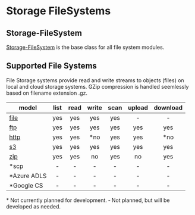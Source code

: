 # Storage FileSystems

## Storage-FileSystem

[Storage-FileSystem](storage-filesystem.md) is the base class for all file system modules.

## Supported File Systems

File Storage systems provide read and write streams to objects (files) on local and cloud storage systems.
GZip compression is handled seemlessly based on filename extension .gz.

| model        | list  | read  | write | scan  | upload | download |
| ------------ | :---: | :---: | :---: | :---: | :---:  |   :---:  |
| [file](fs-filesystem.md)        |  yes  |  yes  |  yes  |  yes  |   -    |     -    |
| [ftp](ftp-filesystem.md)          |  yes  |  yes  |  yes  |  yes  |  yes   |    yes   |
| [http](http-filesystem.md)         |  yes  |  yes  |  \*no |  yes  |  yes   |   \*no   |
| [s3](s3-filesystem.md)       |  yes  |  yes  |  yes  |  yes  |  yes   |    yes   |
| [zip](zip-filesystem.md)     |  yes  |  yes  |  no   |  yes  |  no    |    yes   |
| \*scp        |   -   |   -   |   -   |   -   |   -    |     -    |
| \*Azure ADLS |   -   |   -   |   -   |   -   |   -    |     -    |
| \*Google CS  |   -   |   -   |   -   |   -   |   -    |     -    |

\* Not currently planned for development.
&dash; Not planned, but will be developed as needed.
